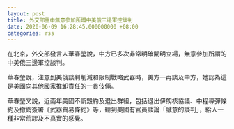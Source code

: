 ```yaml
---
layout: post
title: 外交部重申無意參加所謂中美俄三邊軍控談判
date: 2020-06-09 16:28:45.000000000 +08:00
categories: rss
---
```


在北京，外交部發言人華春瑩說，中方已多次非常明確闡明立場，無意參加所謂的中美俄三邊軍控談判。

華春瑩說，注意到美俄談判削減和限制戰略武器時，美方一再談及中方，她認為這是美國向其他國家推卸責任的一貫伎倆。

華春瑩又說，近兩年美國不斷毀約及退出群組，包括退出伊朗核協議、中程導彈條約及撤銷簽署《武器貿易條約》等，聽到美國有官員談論「誠意的談判」，給人一種非常荒謬及不真實的感覺。
